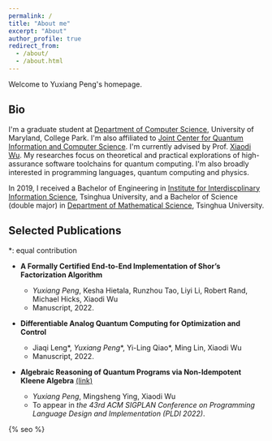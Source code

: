 ```yaml
---
permalink: /
title: "About me"
excerpt: "About"
author_profile: true
redirect_from: 
  - /about/
  - /about.html
---
```


Welcome to Yuxiang Peng's homepage.

## **Bio**

I'm a graduate student at [Department of Computer Science](https://www.cs.umd.edu/), University of Maryland, College Park. I'm also affiliated to [Joint Center for Quantum Information and Computer Science](https://quics.umd.edu/). I'm currently advised by Prof. [Xiaodi Wu](https://www.cs.umd.edu/~xwu/). My researches focus on theoretical and practical explorations of high-assurance software toolchains for quantum computing. I'm also broadly interested in programming languages, quantum computing and physics.

In 2019, I received a Bachelor of Engineering in [Institute for Interdiscplinary Information Science](https://iiis.tsinghua.edu.cn/en/), Tsinghua University, and a Bachelor of Science (double major) in [Department of Mathematical Science](https://www.math.tsinghua.edu.cn/), Tsinghua University.

## **Selected Publications**

\*: equal contribution

* **A Formally Certified End-to-End Implementation of Shor’s Factorization Algorithm**
	* _Yuxiang Peng_, Kesha Hietala, Runzhou Tao, Liyi Li, Robert Rand, Michael Hicks, Xiaodi Wu
	* Manuscript, 2022.
	
* **Differentiable Analog Quantum Computing for Optimization and Control**
	* Jiaqi Leng\*, _Yuxiang Peng_\*, Yi-Ling Qiao*, Ming Lin, Xiaodi Wu
	* Manuscript, 2022.

* **Algebraic Reasoning of Quantum Programs via Non-Idempotent Kleene Algebra** [(link)](https://arxiv.org/abs/2110.07018)
	* _Yuxiang Peng_, Mingsheng Ying, Xiaodi Wu
	* To appear in *the 43rd ACM SIGPLAN Conference on Programming Language Design and Implementation (PLDI 2022)*.

{% seo %}